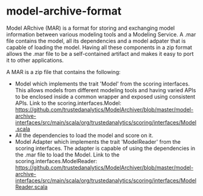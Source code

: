 # model-archive-format

Model ARchive (MAR) is a format for storing and exchanging model information between various modeling tools and a Modeling Service. A .mar file contains the model, all its dependencies and a model adpater that is capable of loading the model. Having all these components in a zip format allows the .mar file to be a self-contained artifact and makes it easy to port it to other applications.


A MAR is a zip file that contains the following:
 - Model which implements the trait 'Model' from the scoring interfaces. This allows models from different modeling tools and having varied APIs to be enclosed inside a common wrapper and exposed using consistent APIs.
         Link to the scoring.interfaces.Model: https://github.com/trustedanalytics/ModelArchiver/blob/master/model-archive-interfaces/src/main/scala/org/trustedanalytics/scoring/interfaces/Model.scala
 - All the dependencies to load the model and score on it.
 - Model Adapter which implements the trait 'ModelReader' from the scoring interfaces. The adapter is capable of using the dependencies in the .mar file to load the Model.
         Link to the scoring.interfaces.ModelReader: https://github.com/trustedanalytics/ModelArchiver/blob/master/model-archive-interfaces/src/main/scala/org/trustedanalytics/scoring/interfaces/ModelReader.scala

